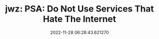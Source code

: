 ---
date: 2022-11-28 06:28:43.621270
link:
  source: web
  source_url: https://roytang.net
  text: 'jwz: PSA: Do Not Use Services That Hate The Internet'
  url: https://www.jwz.org/blog/2022/11/psa-do-not-use-services-that-hate-the-internet/
source: web
syndicated:
- type: mastodon
  url: https://indieweb.social/users/roytang/statuses/109420014777196500
- type: twitter
  url: https://twitter.com/roytang/status/1597115257390247936/
tags:
- tech-life
title: 'jwz: PSA: Do Not Use Services That Hate The Internet'
---